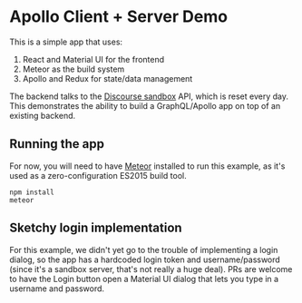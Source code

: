 # Apollo Client + Server Demo

This is a simple app that uses:

1. React and Material UI for the frontend
2. Meteor as the build system
3. Apollo and Redux for state/data management

The backend talks to the [Discourse sandbox](http://try.discourse.org/) API, which is reset every day. This demonstrates the ability to build a GraphQL/Apollo app on top of an existing backend.

## Running the app

For now, you will need to have [Meteor](https://www.meteor.com/) installed to run this example, as it's used as a zero-configuration ES2015 build tool.

```
npm install
meteor
```

## Sketchy login implementation

For this example, we didn't yet go to the trouble of implementing a login dialog, so the app has a hardcoded login token and username/password (since it's a sandbox server, that's not really a huge deal). PRs are welcome to have the Login button open a Material UI dialog that lets you type in a username and password.
